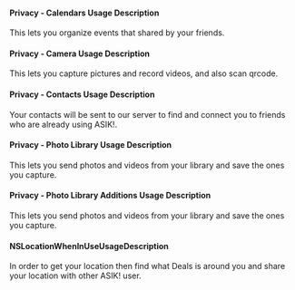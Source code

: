 #### Privacy - Calendars Usage Description
This lets you organize events that shared by your friends.

#### Privacy - Camera Usage Description
This lets you capture pictures and record videos, and also scan qrcode.

#### Privacy - Contacts Usage Description
Your contacts will be sent to our server to find and connect you to friends who are already using ASIK!.

#### Privacy - Photo Library Usage Description
This lets you send photos and videos from your library and save the ones you capture.

#### Privacy - Photo Library Additions Usage Description
This lets you send photos and videos from your library and save the ones you capture.

#### NSLocationWhenInUseUsageDescription
In order to get your location then find what Deals is around you and share your location with other ASIK! user.
